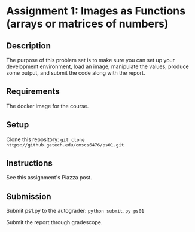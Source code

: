 # Assignment 1: Images as Functions (arrays or matrices of numbers)

## Description
The purpose of this problem set is to make sure you can set up your development environment, load an image, manipulate the values, produce some output, and submit the code along with the report.

## Requirements
The docker image for the course.

## Setup
Clone this repository:
`git clone https://github.gatech.edu/omscs6476/ps01.git`

## Instructions
See this assignment's Piazza post.

## Submission
Submit ps1.py to the autograder:
`python submit.py ps01`

Submit the report through gradescope.
